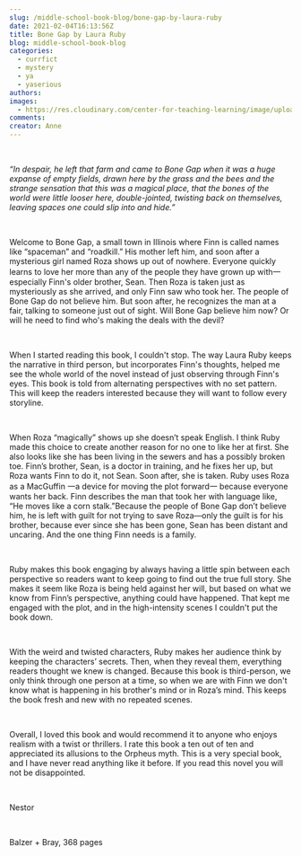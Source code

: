 ```yaml
---
slug: /middle-school-book-blog/bone-gap-by-laura-ruby
date: 2021-02-04T16:13:56Z
title: Bone Gap by Laura Ruby
blog: middle-school-book-blog
categories:
  - currfict
  - mystery
  - ya
  - yaserious
authors:
images:
  - https://res.cloudinary.com/center-for-teaching-learning/image/upload/v1637513138/Bone-Gap-Nestor.jpg.jpg
comments:
creator: Anne
---
```


<div class="wp-block-image"><figure class="alignleft size-large is-resized"/></div>
<!-- /wp:image --><br /><!-- wp:paragraph -->
<p><em>“In despair, he left that farm and came to Bone Gap when it was a huge expanse of empty fields, drawn here by the grass and the bees and the strange sensation that this was a magical place, that the bones of the world were little looser here, double-jointed, twisting back on themselves, leaving spaces one could slip into and hide.”</em></p>
<!-- /wp:paragraph --><br /><!-- wp:paragraph -->
<p>Welcome to Bone Gap, a small town in Illinois where Finn is called names like “spaceman” and “roadkill.” His mother left him, and soon after a mysterious girl named Roza shows up out of nowhere. Everyone quickly learns to love her more than any of the people they have grown up with一especially Finn's older brother, Sean. Then Roza is taken just as mysteriously as she arrived, and only Finn saw who took her. The people of Bone Gap do not believe him. But soon after, he recognizes the man at a fair, talking to someone just out of sight. Will Bone Gap believe him now? Or will he need to find who's making the deals with the devil?</p>
<!-- /wp:paragraph --><br /><!-- wp:paragraph -->
<p>When I started reading this book, I couldn't stop. The way Laura Ruby keeps the narrative in third person, but incorporates Finn's thoughts, helped me see the whole world of the novel instead of just observing through Finn's eyes. This book is told from alternating perspectives with no set pattern. This will keep the readers interested because they will want to follow every storyline. </p>
<!-- /wp:paragraph --><br /><!-- wp:paragraph -->
<p>When Roza “magically” shows up she doesn’t speak English. I think Ruby made this choice to create another reason for no one to like her at first. She also looks like she has been living in the sewers and has a possibly broken toe. Finn’s brother, Sean, is a doctor in training, and he fixes her up, but Roza wants Finn to do it, not Sean. Soon after, she is taken. Ruby uses Roza as a MacGuffin 一a device for moving the plot forward一 because everyone wants her back. Finn describes the man that took her with language like, “He moves like a corn stalk.”Because the people of Bone Gap don’t believe him, he is left with guilt for not trying to save Roza—only the guilt is for his brother, because ever since she has been gone, Sean has been distant and uncaring. And the one thing Finn needs is a family. </p>
<!-- /wp:paragraph --><br /><!-- wp:paragraph -->
<p>Ruby makes this book engaging by always having a little spin between each perspective so readers want to keep going to find out the true full story. She makes it seem like Roza is being held against her will, but based on what we know from Finn’s perspective, anything could have happened. That kept me engaged with the plot, and in the high-intensity scenes I couldn't put the book down. </p>
<!-- /wp:paragraph --><br /><!-- wp:paragraph -->
<p>With the weird and twisted characters, Ruby makes her audience think by keeping the characters’ secrets. Then, when they reveal them, everything readers thought we knew is changed. Because this book is third-person, we only think through one person at a time, so when we are with Finn we don't know what is happening in his brother's mind or in Roza’s mind. This keeps the book fresh and new with no repeated scenes.</p>
<!-- /wp:paragraph --><br /><!-- wp:paragraph -->
<p>Overall, I loved this book and would recommend it to anyone who enjoys realism with a twist or thrillers. I rate this book a ten out of ten and appreciated its allusions to the Orpheus myth. This is a very special book, and I have never read anything like it before. If you read this novel you will not be disappointed.</p>
<!-- /wp:paragraph --><br /><!-- wp:paragraph -->
<p>Nestor</p>
<!-- /wp:paragraph --><br /><!-- wp:paragraph -->
<p>Balzer + Bray, 368 pages</p>
<!-- /wp:paragraph -->
